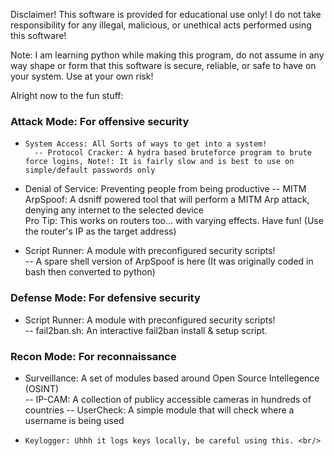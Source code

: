 Disclaimer! This software is provided for educational use only! I do not take responsibility for any illegal, malicious, or unethical acts performed using this software!

Note: I am learning python while making this program, do not assume in any way shape or form that this software is secure, reliable, or safe to have on your system. Use at your own risk!



Alright now to the fun stuff:

### Attack Mode: For offensive security <br/>
-     System Access: All Sorts of ways to get into a system! 
        -- Protocol Cracker: A hydra based bruteforce program to brute force logins, Note!: It is fairly slow and is best to use on simple/default passwords only 

-    Denial of Service: Preventing people from being productive 
        -- MITM ArpSpoof: A dsniff powered tool that will perform a MITM Arp attack, denying any internet to the selected device  
            Pro Tip: This works on routers too...  with varying effects. Have fun! (Use the router's IP as the target address) 

-    Script Runner: A module with preconfigured security scripts! <br/>
        -- A spare shell version of ArpSpoof is here (It was originally coded in bash then converted to python)
          

### Defense Mode: For defensive security <br/>
-    Script Runner: A module with preconfigured security scripts! <br/>
        -- fail2ban.sh: An interactive fail2ban install & setup script.  

### Recon Mode: For reconnaissance <br/>
-    Surveillance: A set of modules based around Open Source Intellegence (OSINT) <br/>
        -- IP-CAM: A collection of publicy accessible cameras in hundreds of countries 
        -- UserCheck: A simple module that will check where a username is being used 

-     Keylogger: Uhhh it logs keys locally, be careful using this. <br/>